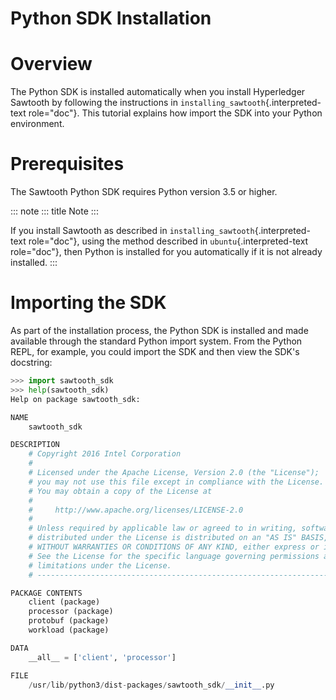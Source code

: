 # Python SDK Installation

# Overview

<!--
  Licensed under Creative Commons Attribution 4.0 International License
  https://creativecommons.org/licenses/by/4.0/
-->

The Python SDK is installed automatically when you install Hyperledger
Sawtooth by following the instructions in
`installing_sawtooth`{.interpreted-text role="doc"}. This tutorial
explains how import the SDK into your Python environment.

# Prerequisites

The Sawtooth Python SDK requires Python version 3.5 or higher.

::: note
::: title
Note
:::

If you install Sawtooth as described in
`installing_sawtooth`{.interpreted-text role="doc"}, using the method
described in `ubuntu`{.interpreted-text role="doc"}, then Python is
installed for you automatically if it is not already installed.
:::

# Importing the SDK

As part of the installation process, the Python SDK is installed and
made available through the standard Python import system. From the
Python REPL, for example, you could import the SDK and then view the
SDK\'s docstring:

``` python
>>> import sawtooth_sdk
>>> help(sawtooth_sdk)
Help on package sawtooth_sdk:

NAME
    sawtooth_sdk

DESCRIPTION
    # Copyright 2016 Intel Corporation
    #
    # Licensed under the Apache License, Version 2.0 (the "License");
    # you may not use this file except in compliance with the License.
    # You may obtain a copy of the License at
    #
    #     http://www.apache.org/licenses/LICENSE-2.0
    #
    # Unless required by applicable law or agreed to in writing, software
    # distributed under the License is distributed on an "AS IS" BASIS,
    # WITHOUT WARRANTIES OR CONDITIONS OF ANY KIND, either express or implied.
    # See the License for the specific language governing permissions and
    # limitations under the License.
    # ------------------------------------------------------------------------------

PACKAGE CONTENTS
    client (package)
    processor (package)
    protobuf (package)
    workload (package)

DATA
    __all__ = ['client', 'processor']

FILE
    /usr/lib/python3/dist-packages/sawtooth_sdk/__init__.py
```
